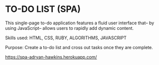 # TO-DO LIST (SPA)

This single-page to-do application features a
fluid user interface that– by using JavaScript–
allows users to rapidly add dynamic content.

Skills used:
HTML,
CSS,
RUBY,
ALGORITHMS, 
JAVASCRIPT

Purpose:
Create a to-do list and cross out tasks once they are complete.


https://spa-adryan-hawkins.herokuapp.com/
